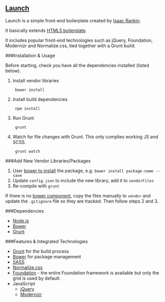 ## [Launch](https://github.com/isaacwebfix/launch)

Launch is a simple front-end boilerplate created by [Isaac Rankin](http://isaacrankin.com/).

It basically extends [HTML5 boilerplate](https://html5boilerplate.com/).

It includes popular front-end technologies such as jQuery, Foundation, Modernizr and Normalize.css, tied together with a Grunt build.

###Installation & Usage

Before starting, check you have all the dependencies installed (listed below).

1. Install vendor libraries

		bower install

2. Install build dependencies

		npm install

3. Run Grunt

		grunt

4. Watch for file changes with Grunt.
This only complies working JS and SCSS.

		grunt watch

###Add New Vendor Libraries/Packages

1. User [bower to install](http://bower.io/#install-packages) the package, e.g. `bower install package-name --save`
2. Update `config.json` to include the new library, add it to `vendorFiles`
3. Re-compile with `grunt`

If there is no [bower component](http://bower.io/search/), copy the files manually to `vendor` and update the `.gitignore` file so they are tracked. Then follow steps 2 and 3.

###Dependencies

* [Node.js](http://nodejs.org/)
* [Bower](http://bower.io/)
* [Grunt](http://gruntjs.com/)

###Features & Integrated Technologies

-   [Grunt](http://gruntjs.com/) for the build process
-   [Bower](http://bower.io/) for package management
-   [SASS](http://sass-lang.com/)
-   [Normalize.css](http://necolas.github.io/normalize.css/)
-   [Foundation](http://foundation.zurb.com/docs/components/grid.html) - the entire Foundation framework is available but only the grid is used by default.
-   JavaScript
	-   [jQuery](http://jquery.com/)
	-   [Modernizr](http://modernizr.com/)